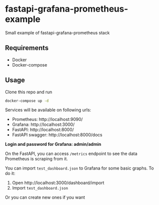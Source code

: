 # fastapi-grafana-prometheus-example

Small example of fastapi-grafana-prometheus stack

## Requirements

- Docker
- Docker-compose

## Usage

Clone this repo and run

``` bash
docker-compose up -d
```

Services will be available on following urls:

* Prometheus: http://localhost:9090/
* Grafana: http://localhost:3000/
* FastAPI: http://localhost:8000/  
* FastAPI swagger: http://localhost:8000/docs

**Login and password for Grafana: admin/admin**

On the FastAPI, you can access `/metrics` endpoint to see the data Prometheus is scraping from it.

You can import `test_dashboard.json` to Grafana for some basic graphs. To do it:
1. Open http://localhost:3000/dashboard/import
2. Import `test_dashboard.json`

Or you can create new ones if you want
